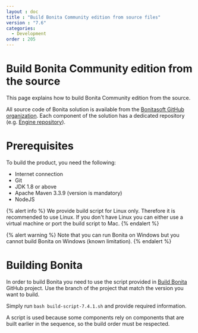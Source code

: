 ```yaml
---
layout : doc
title : "Build Bonita Community edition from source files"
version : "7.6"
categories:
  - Development
order : 205
---
```

# Build Bonita Community edition from the source

This page explains how to build Bonita Community edition from the source.

All source code of Bonita solution is available from the [Bonitasoft GitHub organization](https://github.com/bonitasoft). Each component of the solution has a dedicated repository (e.g. [Engine repository](https://github.com/bonitasoft/bonita-engine)).

# Prerequisites

To build the product, you need the following:

* Internet connection
* Git
* JDK 1.8 or above
* Apache Maven 3.3.9 (version is mandatory)
* NodeJS

{% alert info %}
We provide build script for Linux only. Therefore it is recommended to use Linux. If you don't have Linux you can either use a virtual machine or port the build script to Mac.
{% endalert %}

<!---
BS-8375
--->
{% alert warning %}
Note that you can run Bonita on Windows but you cannot build Bonita on Windows (known limitation).
{% endalert %}

# Building Bonita

In order to build Bonita you need to use the script provided in [Build Bonita](https://github.com/Bonitasoft-Community/Build-Bonita) GitHub project. Use the branch of the project that match the version you want to build.

Simply run `bash build-script-7.4.1.sh` and provide required information.

A script is used because some components rely on components that are built earlier in the sequence, so the build order must be respected.
